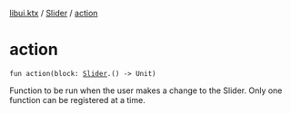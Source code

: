 [libui.ktx](../README.md) / [Slider](README.md) / [action](action.md)

# action

`fun action(block: `[`Slider`](README.md)`.() -> Unit)`

Function to be run when the user makes a change to the Slider.
Only one function can be registered at a time.
